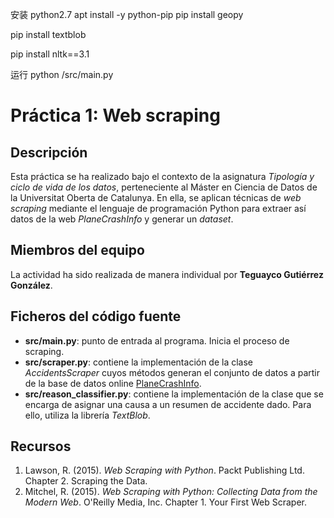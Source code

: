 安装
python2.7
apt install -y python-pip
pip install geopy 

pip install textblob

pip install nltk==3.1

运行
python /src/main.py



# Práctica 1: Web scraping

## Descripción

Esta práctica se ha realizado bajo el contexto de la asignatura _Tipología y ciclo de vida de los datos_, perteneciente al Máster en Ciencia de Datos de la Universitat Oberta de Catalunya. En ella, se aplican técnicas de _web scraping_ mediante el lenguaje de programación Python para extraer así datos de la web _PlaneCrashInfo_ y generar un _dataset_.

## Miembros del equipo

La actividad ha sido realizada de manera individual por **Teguayco Gutiérrez González**.

## Ficheros del código fuente

* **src/main.py**: punto de entrada al programa. Inicia el proceso de scraping.
* **src/scraper.py**: contiene la implementación de la clase _AccidentsScraper_ cuyos métodos generan el conjunto de datos a partir de la base de datos online [PlaneCrashInfo](http://www.planecrashinfo.com/database.htm).
* **src/reason_classifier.py**: contiene la implementación de la clase que se encarga de asignar una causa a un resumen de accidente dado. Para ello, utiliza la librería *TextBlob*.

## Recursos

1. Lawson, R. (2015). _Web Scraping with Python_. Packt Publishing Ltd. Chapter 2. Scraping the Data.
2. Mitchel, R. (2015). _Web Scraping with Python: Collecting Data from the Modern Web_. O'Reilly Media, Inc. Chapter 1. Your First Web Scraper.
